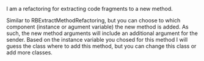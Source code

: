 I am a refactoring for extracting code fragments to a new method. Similar to RBExtractMethodRefactoring, but you can choose to which component (instance or agument variable) the new method is added. As such, the new method arguments will include an additional argument for the sender.Based on the instance variable you chosed for this method I will guess the class where to add this method, but you can change this class or add more classes.